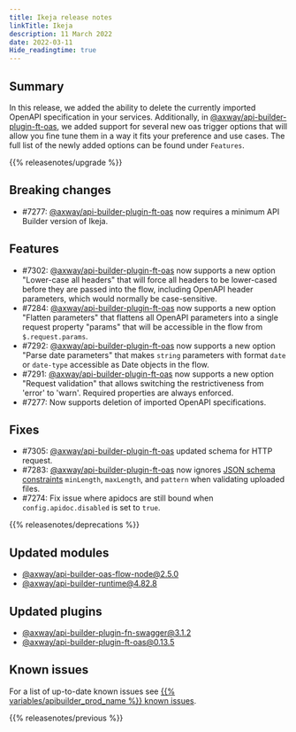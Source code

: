 ```yaml
---
title: Ikeja release notes
linkTitle: Ikeja
description: 11 March 2022
date: 2022-03-11
Hide_readingtime: true
---
```

<!-- ## Summary -->
## Summary

In this release, we added the ability to delete the currently imported OpenAPI specification in your services. Additionally, in [@axway/api-builder-plugin-ft-oas](https://www.npmjs.com/package/@axway/api-builder-plugin-ft-oas), we added support for several new oas trigger options that will allow you fine tune them in a way it fits your preference and use cases. The full list of the newly added options can be found under `Features`.

{{% releasenotes/upgrade %}}

## Breaking changes

* #7277: [@axway/api-builder-plugin-ft-oas](https://www.npmjs.com/package/@axway/api-builder-plugin-ft-oas) now requires a minimum API Builder version of Ikeja.

## Features

* #7302: [@axway/api-builder-plugin-ft-oas](https://www.npmjs.com/package/@axway/api-builder-plugin-ft-oas) now supports a new option "Lower-case all headers" that will force all headers to be lower-cased before they are passed into the flow, including OpenAPI header parameters, which would normally be case-sensitive.
* #7284: [@axway/api-builder-plugin-ft-oas](https://www.npmjs.com/package/@axway/api-builder-plugin-ft-oas) now supports a new option "Flatten parameters" that flattens all OpenAPI parameters into a single request property "params" that will be accessible in the flow from `$.request.params`.
* #7292: [@axway/api-builder-plugin-ft-oas](https://www.npmjs.com/package/@axway/api-builder-plugin-ft-oas) now supports a new option "Parse date parameters" that makes `string` parameters with format `date` or `date-type` accessible as Date objects in the flow.
* #7291: [@axway/api-builder-plugin-ft-oas](https://www.npmjs.com/package/@axway/api-builder-plugin-ft-oas) now supports a new option "Request validation" that allows switching the restrictiveness from 'error' to 'warn'. Required properties are always enforced.
* #7277: Now supports deletion of imported OpenAPI specifications.

## Fixes

* #7305: [@axway/api-builder-plugin-ft-oas](https://www.npmjs.com/package/@axway/api-builder-plugin-ft-oas) updated schema for HTTP request.
* #7283: [@axway/api-builder-plugin-ft-oas](https://www.npmjs.com/package/@axway/api-builder-plugin-ft-oas) now ignores [JSON schema constraints](https://json-schema.org/understanding-json-schema/reference/string.html#id5) `minLength`, `maxLength`, and `pattern` when validating uploaded files.
* #7274: Fix issue where apidocs are still bound when `config.apidoc.disabled` is set to `true`.

{{% releasenotes/deprecations %}}

<!-- Regenerate modules/plugins with api-builder-tools generate-release-notes script -->
## Updated modules
* [@axway/api-builder-oas-flow-node@2.5.0](https://www.npmjs.com/package/@axway/api-builder-oas-flow-node/v/2.5.0)
* [@axway/api-builder-runtime@4.82.8](https://www.npmjs.com/package/@axway/api-builder-runtime/v/4.82.8)

## Updated plugins
* [@axway/api-builder-plugin-fn-swagger@3.1.2](https://www.npmjs.com/package/@axway/api-builder-plugin-fn-swagger/v/3.1.2)
* [@axway/api-builder-plugin-ft-oas@0.13.5](https://www.npmjs.com/package/@axway/api-builder-plugin-ft-oas/v/0.13.5)

## Known issues

For a list of up-to-date known issues see [{{% variables/apibuilder_prod_name %}} known issues](/docs/known_issues/).

{{% releasenotes/previous %}}
